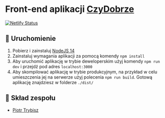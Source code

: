 # Front-end aplikacji [CzyDobrze](https://czydobrze.netlify.app)

[![Netlify Status](https://api.netlify.com/api/v1/badges/3b8c85c8-f47f-43e3-aaf1-2b2cd3f0c1c3/deploy-status)](https://app.netlify.com/sites/czydobrze/deploys)

## 🚀 Uruchomienie

1. Pobierz i zainstaluj [NodeJS 14](https://nodejs.org/en/download/)
2. Zainstaluj wymagania aplikacji za pomocą komendy `npm install`
3. Aby uruchomić aplikację w trybie deweloperskim użyj komendy `npm run dev` i przejdź pod adres `localhost:3000`
4. Aby skompilować aplikację w trybie produkcyjnym, na przykład w celu umieszczenia jej na serwerze użyj polecenia `npm run build`. Gotową aplikację znajdziesz w folderze `./dist/`

## 🧞 Skład zespołu

* [Piotr Trybisz](https://ptrybisz.tk/)
